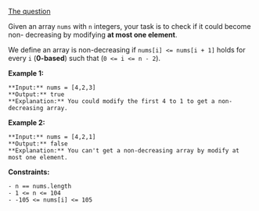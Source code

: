 [The question](https://leetcode.com/problems/non-decreasing-array/)

Given an array ```nums``` with ```n``` integers, your task is to check if it could become non-
decreasing by modifying **at most one element**.

We define an array is non-decreasing if ```nums[i] <= nums[i + 1]``` holds for every 
```i``` (**0-based**) such that (```0 <= i <= n - 2```).


**Example 1:**
```
**Input:** nums = [4,2,3]
**Output:** true
**Explanation:** You could modify the first 4 to 1 to get a non-decreasing array.
```
**Example 2:**
```
**Input:** nums = [4,2,1]
**Output:** false
**Explanation:** You can't get a non-decreasing array by modify at most one element.
```
**Constraints:**
```
- n == nums.length
- 1 <= n <= 104
- -105 <= nums[i] <= 105
```
